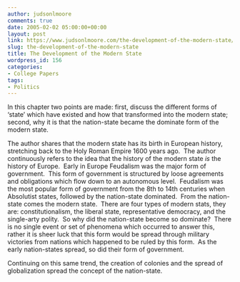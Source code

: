 ```yaml
---
author: judsonlmoore
comments: true
date: 2005-02-02 05:00:00+00:00
layout: post
link: https://www.judsonlmoore.com/the-development-of-the-modern-state/
slug: the-development-of-the-modern-state
title: The Development of the Modern State
wordpress_id: 156
categories:
- College Papers
tags:
- Politics
---
```


In this chapter two points are made: first, discuss the different forms of ‘state’ which have existed and how that transformed into the modern state; second, why it is that the nation-state became the dominate form of the modern state.




The author shares that the modern state has its birth in European history, stretching back to the Holy Roman Empire 1600 years ago.  The author continuously refers to the idea that the history of the modern state _is_ the history of Europe.  Early in Europe Feudalism was the major form of government.  This form of government is structured by loose agreements and obligations which flow down to an autonomous level.  Feudalism was the most popular form of government from the 8th to 14th centuries when Absolutist states, followed by the nation-state dominated.  From the nation-state comes the modern state.  There are four types of modern stats, they are: constitutionalism, the liberal state, representative democracy, and the single-arty polity.  So why did the nation-state become so dominate?  There is no single event or set of phenomena which occurred to answer this, rather it is sheer luck that this form would be spread through military victories from nations which happened to be ruled by this form.  As the early nation-states spread, so did their form of government.




Continuing on this same trend, the creation of colonies and the spread of globalization spread the concept of the nation-state.
